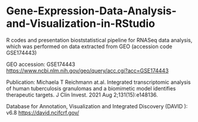 # Gene-Expression-Data-Analysis-and-Visualization-in-RStudio
R codes and presentation
bioststatistical pipeline for RNASeq data analysis, which was performed on data extracted from GEO (accession code GSE174443)

GEO accession: GSE174443 https://www.ncbi.nlm.nih.gov/geo/query/acc.cgi?acc=GSE174443 

Publication: Michaela T Reichmann at.al. Integrated transcriptomic analysis of human tuberculosis granulomas and a biomimetic model identifies therapeutic targets. J Clin Invest. 2021 Aug 2;131(15):e148136. 

Database for Annotation, Visualization and Integrated Discovery (DAVID ): v6.8 https://david.ncifcrf.gov/
